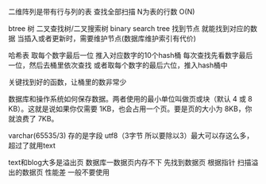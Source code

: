 二维阵列是带有行与列的表 查找全部扫描 N为表的行数 O(N)

btree 树 二叉查找树/二叉搜索树
binary search tree
找到节点 就能找到对应的数据
当插入或者更新时，需要维护节点(数据库维护索引有代价)

哈希表
取每个数字最后一位 推入对应数字的10个hash桶
每次查找先看数字最后一位，然后去桶里依次查找
或者取每个数字的最后六位，推入hash桶中

关键找到好的函数，让桶里的数非常少



数据库和操作系统如何保存数据。两者使用的最小单位叫做页或块（默认 4 或 8 KB）。这就是说如果你仅需要 1KB，也会占用一个页。要是页的大小为 8KB，你就浪费了 7KB。

varchar(65535/3) 存的是字段 utf8（3字节 所以要除以3）最大可以存这么多，超过了就用text

text和blog大多是溢出页 数据库一数据页内存不下 先找到数据页 根据指针 扫描溢出的数据页 性能差 一般不要使用



